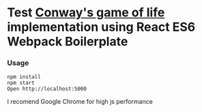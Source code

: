 # Test [Conway's game of life](https://en.wikipedia.org/wiki/Conway%27s_Game_of_Life) implementation using React ES6 Webpack Boilerplate


### Usage

```
npm install
npm start
Open http://localhost:5000
```
I recomend Google Chrome for high js performance